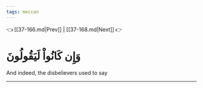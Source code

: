 ```yaml
---
tags: meccan
---
```


👈 [[37-166.md|Prev]] | [[37-168.md|Next]] 👉

# وَإِن كَانُواْ لَيَقُولُونَ

And indeed, the disbelievers used to say

---

